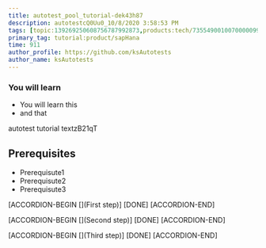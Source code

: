 ```yaml
---
title: autotest_pool_tutorial-dek43h87
description: autotestcQ0Uu0_10/8/2020 3:58:53 PM
tags: [topic:139269250608756787992873,products:tech/73554900100700000996,tutorial:experience/advanced]
primary_tag: tutorial:product/sapHana
time: 911
author_profile: https://github.com/ksAutotests
author_name: ksAutotests
---
```

### You will learn
- You will learn this
- and that

autotest tutorial textzB21qT

## Prerequisites
- Prerequisute1
- Prerequisute2
- Prerequisute3

[ACCORDION-BEGIN [](First step)]
[DONE]
[ACCORDION-END]

[ACCORDION-BEGIN [](Second step)]
[DONE]
[ACCORDION-END]

[ACCORDION-BEGIN [](Third step)]
[DONE]
[ACCORDION-END]

